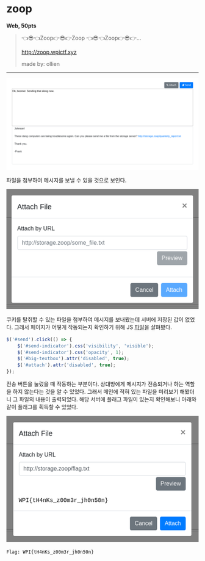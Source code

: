 # zoop
**Web, 50pts**
> 👈😎👈Zoop👉😎👉Zoop 👈😎👈Zoop👉😎👉...
> 
> http://zoop.wpictf.xyz
>
> made by: ollien

--------------------------------------------------------------------------------

![Main](main.png)

파일을 첨부하여 메시지를 보낼 수 있을 것으로 보인다.

![Attach](attach.png)

쿠키를 탈취할 수 있는 파일을 첨부하여 메시지를 보내봤는데 서버에 저장된 값이 없었다. 그래서 페이지가 어떻게 작동되는지 확인하기 위해 JS [파일](zoop.js)을 살펴봤다.

```js
$('#send').click(() => {
	$('#send-indicator').css('visibility', 'visible');
	$('#send-indicator').css('opacity', 1);
    $('#big-textbox').attr('disabled', true);
	$('#attach').attr('disabled', true);
});
```

전송 버튼을 눌렀을 때 작동하는 부분이다. 상대방에게 메시지가 전송되거나 하는 역할을 하지 않는다는 것을 알 수 있었다. 그래서 메인에 적혀 있는 파일을 미리보기 해봤더니 그 파일의 내용이 출력되었다. 해당 서버에 플래그 파일이 있는지 확인해보니 아래와 같이 플래그를 획득할 수 있었다.

![Flag](flag.png)

```
Flag: WPI{tH4nKs_z00m3r_jh0n50n}
```